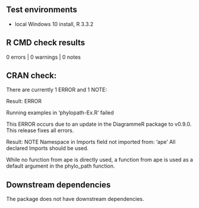 ## Test environments
* local Windows 10 install, R 3.3.2

## R CMD check results
0 errors | 0 warnings | 0 notes

## CRAN check:

There are currently 1 ERROR and 1 NOTE:

Result: ERROR 
    
  Running examples in ‘phylopath-Ex.R’ failed

This ERROR occurs due to an update in the DiagrammeR package to v0.9.0. This
release fixes all errors.

Result: NOTE 
    Namespace in Imports field not imported from: ‘ape’
     All declared Imports should be used. 

While no function from ape is directly used, a function from ape is used as a
default argument in the phylo_path function.

## Downstream dependencies
The package does not have downstream dependencies.
